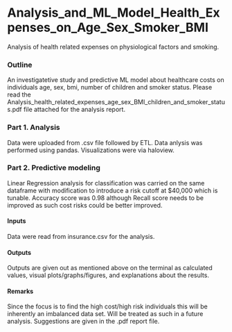 # Analysis_and_ML_Model_Health_Expenses_on_Age_Sex_Smoker_BMI
Analysis of health related expenses on physiological factors and smoking.

### Outline
An investigatetive study and predictive ML model about healthcare costs on individuals age, sex, bmi, number of children and smoker status. Please read the Analysis_health_related_expenses_age_sex_BMI_children_and_smoker_status.pdf file attached for the analysis report.

### Part 1. Analysis
Data were uploaded from .csv file followed by ETL. Data anlysis was performed using pandas. Visualizations were via haloview.  

### Part 2. Predictive modeling 
Linear Regression analysis for classification was carried on the same dataframe with modification to introduce a risk cutoff at $40,000 which is tunable. Accuracy score was 0.98 although Recall score needs to be improved as such cost risks could be better improved.

#### Inputs
Data were read from insurance.csv for the analysis.

#### Outputs
Outputs are given out as mentioned above on the terminal as calculated values, visual plots/graphs/figures, and explanations about the results.

#### Remarks
Since the focus is to find the high cost/high risk individuals this will be inherently an imbalanced data set. Will be treated as such in a future analysis. Suggestions are given in the .pdf report file.
